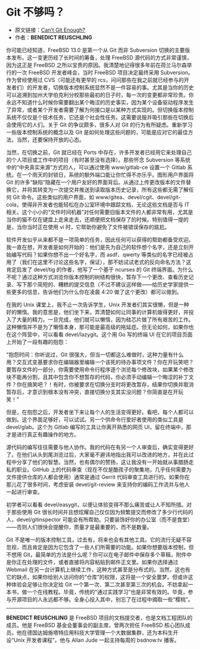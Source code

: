 # Git 不够吗？


- 原文链接：[Can’t Git Enough?](https://freebsdfoundation.org/wp-content/uploads/2021/05/Practical-Ports-Cant-Git-Enough.pdf)
- 作者：**BENEDICT REUSCHLING**

你可能已经知道，FreeBSD 13.0 是第一个从 Git 而非 Subversion 切换的主要版本发布。这一变更历经了长时间的筹备，处理 FreeBSD 源代码的方式非常谨慎，因为这正是 FreeBSD 之所以宝贵的原因。我清楚地记得很多年前在荷兰马尔森举行的一次 FreeBSD 开发者峰会，当时 FreeBSD 项目决定最终采用 Subversion。作为曾经使用过 CVS（可能还有更早的 rcs，问问那些在我之前就已经参与的开发者们）的开发者，切换版本控制系统显然不是一件容易的事。尤其是当你的历史可以追溯到加州大学伯克利分校那些最初的日子时，每一次的变更都非常珍贵。你永远不知道什么时候你需要翻出某个晦涩的历史事实，因为某个设备驱动程序发生了异常，或者某个开发者需要了解为何接口是以某种方式实现的。但切换版本控制系统不仅仅是个技术任务，它还是个社会性任务。这需要说服并吸引那些在切换后会使用它的人们。关于 Git 的争议颇多，很多人对 Git 的行为有所疑虑。重新学习一些版本控制系统的概念以及 Git 是如何处理这些问题的，可能是应对它的最佳方法，当然，还要保持开放的心态。

当然，在切换之前，Git 就已经在 Ports 中存在，许多开发者已经用它来处理自己的个人项目或工作中的项目（有时甚至没有选择）。那些怀念 Subversion 等系统中的“中央真实来源”方式的人，可以通过使用 www/gitlab-ce 设置一个 Gitlab 系统。在一个雨天的封锁日，系统的额外端口能让你忙得不亦乐乎。图形用户界面将 Git 的许多“缺陷”隐藏在一个用户友好的界面背后。从通过上传更改版本的文件替换它，并将其转变为一次提交并推送到读取版本历史记录，所有这些都无需了解任何 Git 命令。这些类似的用户界面，如 www/gitea、devel/cgit、devel/git-cola，使得非开发者也能轻松在办公室环境中跟踪文档，无论这些文档是否与 IT 相关。这个小小的“文件时间机器”对任何需要旧版本文件的人都非常有用，尤其是当你的猫不仅在键盘上走来走去，还顺便把文档保存了的时候。特别值得一提的是，当你当时正在使用 vi 时，它帮助你避免了文件被错误保存的尴尬。

软件开发似乎从来都不是一项简单的任务，因此任何可以获得的帮助都备受欢迎。我一直在想，开发者是如何开始的：他们是先为自己的软件想个名字，还是立刻开始编写代码？如果你想不出一个好名字，而 asdf、qwerty 等类似的名字已经被占用了（我们在这里不讨论这些名字，保证），那不妨试试老式的反向命名方法？这肯定启发了 devel/tig 的作者，他写了一个基于 ncurses 的 Git 终端界面。为什么不呢？通过这种方式浏览你版本控制的树结构很快，暂存下一个更改、查看历史记录、写下那个简短的、糟糕的提交信息（不过不建议这样做——给历史学家提供一些更多的信息，告诉他们为什么你在凌晨 4:20 做了这个更改）都可以做到。

在我的 Unix 课堂上，我不止一次告诉学生，Unix 开发者们其实很懒，但是一种好的懒惰。我的意思是，他们坐下来，弄清楚如何让同事的计算机做得更好，并投入了大量的精力。一旦完成，他们就可以懒惰，因为硅芯片做了所有艰苦的工作。这种懒惰并不是为了懒惰本身，那可能是最高级的拖延症。但无论如何，如果你也在这个阵营中，可以看看 devel/lazygit。这个用 Go 写的终端 UI 在它的项目页面上开始了一段有趣的抱怨：

“抱怨时间：你听说过，Git 很强大，但当一切都这么难做时，这种力量有什么用？交互式变基要求你在编辑器里编辑一个该死的待办事项文件？你在开玩笑吧？要暂存文件的一部分，你需要使用命令行程序逐个浏览每个修改块，如果某个修改块不能再分割，且其中包含你不想暂存的代码，你必须手动编辑一个晦涩的补丁文件？你在搞笑吧？！有时，你被要求在切换分支时将更改暂存，结果你切换并取消暂存后，才意识到根本没有冲突，直接切换分支其实没问题？你简直是在开玩笑！”

但是，在抱怨之后，开发者坐下来让每个人的生活变得更好。看吧，每个人都可以做到。这个界面足够好，可以试试。另一个供命令行爱好者使用的类似工具是 devel/glab。这个为 Gitlab 编写的工具让你离开熟悉的网页 UI，留在终端中，那才是进行真正有趣操作的地方。

源代码的编写往往需要与他人协作。我的代码在有另一个人审查后，确实变得更好了。在他们从头到尾浏览过后，大家毫不避讳地指出我可以改进的地方，并在此过程中分享了他们的智慧。当然，也有偶尔的赞扬，这让我没有一开始就从事腊肠走私的职业。GitHub 上的代码审查（现在不仅是酷孩子的聚集地，几乎任何需要为文件提供仓库的人都会使用）通常是通过 Gerrit 代码审查工具进行的。如果你在那儿花了很多时间，考虑安装 devel/git-review 来支持你的编码工作流并与他人一起进行审查。

初学者可以看看 devel/easygit，以便让体验变得不那么痛苦或让人不知所措。对于那些使用 Git 很长时间并且想炫耀自己仅仅因为频繁提交而修改了多少行代码的人，devel/gitinspector 可能会有所帮助。只要装饰好你的办公室（而不是食堂）——否则人们很快会提醒你，质量才是最重要的，而不是数量。

Git 不是唯一的版本控制工具，过去有，将来也会有其他工具。它的流行无疑不容忽视，而且肯定是因为它包含了一些人们所需要的功能。如果你想要版本控制，但不想用 Git，最简单的方法是什么呢？你可以在电子邮件中保存多个草稿，附件中是你正在处理的文件，或者直接将内容粘贴到邮件正文里。如果你选择通过 Webmail 在另一台计算机上继续工作，这种方式甚至是分布式的。当然，这也有它的缺点，如果你给别人访问你的“仓库”的权限，这将是一个安全噩梦。但或许这种体验会足够让你决定给 Git 一个第一次、第二次甚至第三次的机会。不妨拿起一本书，做一个在线教程。毕竟，传统的“通过实践学习”也是非常有效的。毕竟，参与开源项目的人永远都不够。全身心投入其中，别忘了在过程中摘取一些“樱桃”。

---

**BENEDICT REUSCHLING** 是 FreeBSD 项目的文档提交者，也是文档工程团队的成员。他是 FreeBSD 基金会董事会的副主席，曾两次担任 FreeBSD 核心团队成员。他在德国达姆施塔特应用科技大学管理一个大数据集群，还为本科生开设“Unix 开发者课程”。他与 Allan Jude 一起主持每周的 bsdnow.tv 播客。
